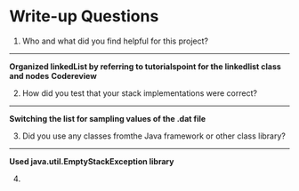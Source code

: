 # Write-up Questions

1. Who and what did you find helpful for this project?
-------

**Organized linkedList by referring to tutorialspoint for the linkedlist class and nodes**
**Codereview**

2. How did you test that your stack implementations were correct?
------


**Switching the list for sampling values of the .dat file**

3. Did you use any classes fromthe Java framework or other class library?
--------


**Used java.util.EmptyStackException library**

4. 
